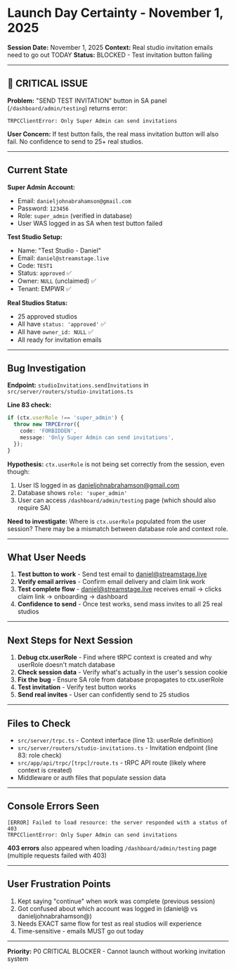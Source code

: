 # Launch Day Certainty - November 1, 2025

**Session Date:** November 1, 2025
**Context:** Real studio invitation emails need to go out TODAY
**Status:** BLOCKED - Test invitation button failing

---

## 🚨 CRITICAL ISSUE

**Problem:** "SEND TEST INVITATION" button in SA panel (`/dashboard/admin/testing`) returns error:
```
TRPCClientError: Only Super Admin can send invitations
```

**User Concern:** If test button fails, the real mass invitation button will also fail. No confidence to send to 25+ real studios.

---

## Current State

**Super Admin Account:**
- Email: `danieljohnabrahamson@gmail.com`
- Password: `123456`
- Role: `super_admin` (verified in database)
- User WAS logged in as SA when test button failed

**Test Studio Setup:**
- Name: "Test Studio - Daniel"
- Email: `daniel@streamstage.live`
- Code: `TEST1`
- Status: `approved` ✅
- Owner: `NULL` (unclaimed) ✅
- Tenant: EMPWR ✅

**Real Studios Status:**
- 25 approved studios
- All have `status: 'approved'` ✅
- All have `owner_id: NULL` ✅
- All ready for invitation emails

---

## Bug Investigation

**Endpoint:** `studioInvitations.sendInvitations` in `src/server/routers/studio-invitations.ts`

**Line 83 check:**
```typescript
if (ctx.userRole !== 'super_admin') {
  throw new TRPCError({
    code: 'FORBIDDEN',
    message: 'Only Super Admin can send invitations',
  });
}
```

**Hypothesis:** `ctx.userRole` is not being set correctly from the session, even though:
1. User IS logged in as danieljohnabrahamson@gmail.com
2. Database shows `role: 'super_admin'`
3. User can access `/dashboard/admin/testing` page (which should also require SA)

**Need to investigate:** Where is `ctx.userRole` populated from the user session? There may be a mismatch between database role and context role.

---

## What User Needs

1. **Test button to work** - Send test email to daniel@streamstage.live
2. **Verify email arrives** - Confirm email delivery and claim link work
3. **Test complete flow** - daniel@streamstage.live receives email → clicks claim link → onboarding → dashboard
4. **Confidence to send** - Once test works, send mass invites to all 25 real studios

---

## Next Steps for Next Session

1. **Debug ctx.userRole** - Find where tRPC context is created and why userRole doesn't match database
2. **Check session data** - Verify what's actually in the user's session cookie
3. **Fix the bug** - Ensure SA role from database propagates to ctx.userRole
4. **Test invitation** - Verify test button works
5. **Send real invites** - User can confidently send to 25 studios

---

## Files to Check

- `src/server/trpc.ts` - Context interface (line 13: userRole definition)
- `src/server/routers/studio-invitations.ts` - Invitation endpoint (line 83: role check)
- `src/app/api/trpc/[trpc]/route.ts` - tRPC API route (likely where context is created)
- Middleware or auth files that populate session data

---

## Console Errors Seen

```
[ERROR] Failed to load resource: the server responded with a status of 403
TRPCClientError: Only Super Admin can send invitations
```

**403 errors** also appeared when loading `/dashboard/admin/testing` page (multiple requests failed with 403)

---

## User Frustration Points

1. Kept saying "continue" when work was complete (previous session)
2. Got confused about which account was logged in (daniel@ vs danieljohnabrahamson@)
3. Needs EXACT same flow for test as real studios will experience
4. Time-sensitive - emails MUST go out today

---

**Priority:** P0 CRITICAL BLOCKER - Cannot launch without working invitation system
